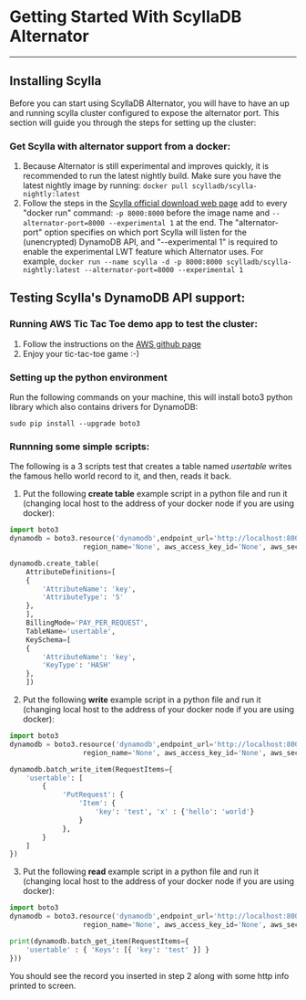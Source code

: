 # Getting Started With ScyllaDB Alternator
---
## Installing Scylla
Before you can start using ScyllaDB Alternator, you will have to have an up
and running scylla cluster configured to expose the alternator port.
This section will guide you through the steps for setting up the cluster:
### Get Scylla with alternator support from a docker:
1. Because Alternator is still experimental and improves quickly, it is
   recommended to run the latest nightly build. Make sure you have the latest
   nightly image by running: `docker pull scylladb/scylla-nightly:latest`
2. Follow the steps in the [Scylla official download web page](https://www.scylladb.com/download/open-source/#docker)
   add to every "docker run" command: `-p 8000:8000` before the image name
   and `--alternator-port=8000 --experimental 1` at the end. The
   "alternator-port" option specifies on which port Scylla will listen for
   the (unencrypted) DynamoDB API, and "--experimental 1" is required to
   enable the experimental LWT feature which Alternator uses.
   For example,
   `docker run --name scylla -d -p 8000:8000 scylladb/scylla-nightly:latest --alternator-port=8000 --experimental 1`

## Testing Scylla's DynamoDB API support:
### Running AWS Tic Tac Toe demo app to test the cluster:
1. Follow the instructions on the [AWS github page](https://github.com/awsdocs/amazon-dynamodb-developer-guide/blob/master/doc_source/TicTacToe.Phase1.md)
2. Enjoy your tic-tac-toe game :-)

### Setting up the python environment
Run the following commands on your machine, this will install boto3 python library
which also contains drivers for DynamoDB:

```
sudo pip install --upgrade boto3
```
### Runnning some simple scripts:
The following is a 3 scripts test that creates a table named _usertable_ writes the
famous hello world record to it, and then, reads it back.

1. Put the following **create table** example script in a python file and run it (changing local host
to the address of your docker node if you are using docker):
```python
import boto3
dynamodb = boto3.resource('dynamodb',endpoint_url='http://localhost:8000',
                  region_name='None', aws_access_key_id='None', aws_secret_access_key='None')

dynamodb.create_table(
    AttributeDefinitions=[
    {
        'AttributeName': 'key',
        'AttributeType': 'S'
    },
    ],
    BillingMode='PAY_PER_REQUEST',
    TableName='usertable',
    KeySchema=[
    {
        'AttributeName': 'key',
        'KeyType': 'HASH'
    },
    ])
```

2. Put the following **write** example script in a python file and run it (changing local host
to the address of your docker node if you are using docker):

```python
import boto3
dynamodb = boto3.resource('dynamodb',endpoint_url='http://localhost:8000',
                  region_name='None', aws_access_key_id='None', aws_secret_access_key='None')

dynamodb.batch_write_item(RequestItems={
    'usertable': [
        {
             'PutRequest': {
                 'Item': {
                     'key': 'test', 'x' : {'hello': 'world'}
                 }
             },
        }
    ]
})
```

3. Put the following **read** example script in a python file and run it (changing local host
to the address of your docker node if you are using docker):
```python
import boto3
dynamodb = boto3.resource('dynamodb',endpoint_url='http://localhost:8000',
                  region_name='None', aws_access_key_id='None', aws_secret_access_key='None')

print(dynamodb.batch_get_item(RequestItems={
    'usertable' : { 'Keys': [{ 'key': 'test' }] }
}))
```

You should see the record you inserted in step 2 along with some http info printed to screen.
